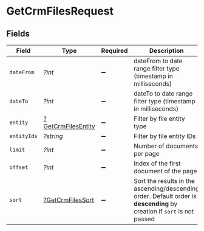 # GetCrmFilesRequest


## Fields

| Field                                                                                                                   | Type                                                                                                                    | Required                                                                                                                | Description                                                                                                             |
| ----------------------------------------------------------------------------------------------------------------------- | ----------------------------------------------------------------------------------------------------------------------- | ----------------------------------------------------------------------------------------------------------------------- | ----------------------------------------------------------------------------------------------------------------------- |
| `dateFrom`                                                                                                              | *?int*                                                                                                                  | :heavy_minus_sign:                                                                                                      | dateFrom to date range filter type (timestamp in milliseconds)                                                          |
| `dateTo`                                                                                                                | *?int*                                                                                                                  | :heavy_minus_sign:                                                                                                      | dateTo to date range filter type (timestamp in milliseconds)                                                            |
| `entity`                                                                                                                | [?GetCrmFilesEntity](../../models/operations/GetCrmFilesEntity.md)                                                      | :heavy_minus_sign:                                                                                                      | Filter by file entity type                                                                                              |
| `entityIds`                                                                                                             | *?string*                                                                                                               | :heavy_minus_sign:                                                                                                      | Filter by file entity IDs                                                                                               |
| `limit`                                                                                                                 | *?int*                                                                                                                  | :heavy_minus_sign:                                                                                                      | Number of documents per page                                                                                            |
| `offset`                                                                                                                | *?int*                                                                                                                  | :heavy_minus_sign:                                                                                                      | Index of the first document of the page                                                                                 |
| `sort`                                                                                                                  | [?GetCrmFilesSort](../../models/operations/GetCrmFilesSort.md)                                                          | :heavy_minus_sign:                                                                                                      | Sort the results in the ascending/descending order. Default order is **descending** by creation if `sort` is not passed |